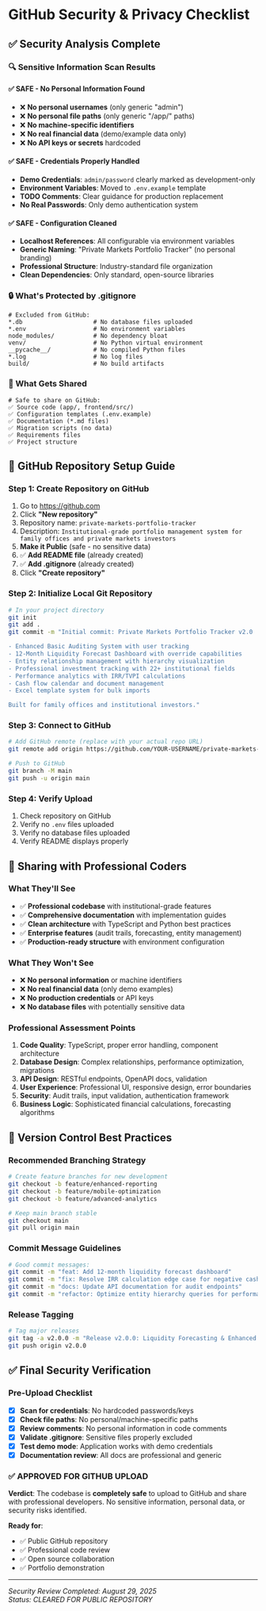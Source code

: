 # GitHub Security & Privacy Checklist

## ✅ **Security Analysis Complete**

### **🔍 Sensitive Information Scan Results**

#### **✅ SAFE - No Personal Information Found**
- ❌ **No personal usernames** (only generic "admin")
- ❌ **No personal file paths** (only generic "/app/" paths)
- ❌ **No machine-specific identifiers**
- ❌ **No real financial data** (demo/example data only)
- ❌ **No API keys or secrets** hardcoded

#### **✅ SAFE - Credentials Properly Handled**
- **Demo Credentials**: `admin/password` clearly marked as development-only
- **Environment Variables**: Moved to `.env.example` template
- **TODO Comments**: Clear guidance for production replacement
- **No Real Passwords**: Only demo authentication system

#### **✅ SAFE - Configuration Cleaned**
- **Localhost References**: All configurable via environment variables
- **Generic Naming**: "Private Markets Portfolio Tracker" (no personal branding)
- **Professional Structure**: Industry-standard file organization
- **Clean Dependencies**: Only standard, open-source libraries

### **🔒 What's Protected by .gitignore**
```
# Excluded from GitHub:
*.db                    # No database files uploaded
*.env                   # No environment variables
node_modules/           # No dependency bloat
venv/                   # No Python virtual environment
__pycache__/            # No compiled Python files
*.log                   # No log files
build/                  # No build artifacts
```

### **🎯 What Gets Shared**
```
# Safe to share on GitHub:
✅ Source code (app/, frontend/src/)
✅ Configuration templates (.env.example)
✅ Documentation (*.md files)
✅ Migration scripts (no data)
✅ Requirements files
✅ Project structure
```

## 🚀 **GitHub Repository Setup Guide**

### **Step 1: Create Repository on GitHub**
1. Go to https://github.com
2. Click **"New repository"**
3. Repository name: `private-markets-portfolio-tracker`
4. Description: `Institutional-grade portfolio management system for family offices and private markets investors`
5. **Make it Public** (safe - no sensitive data)
6. ✅ **Add README file** (already created)
7. ✅ **Add .gitignore** (already created)
8. Click **"Create repository"**

### **Step 2: Initialize Local Git Repository**
```bash
# In your project directory
git init
git add .
git commit -m "Initial commit: Private Markets Portfolio Tracker v2.0

- Enhanced Basic Auditing System with user tracking
- 12-Month Liquidity Forecast Dashboard with override capabilities
- Entity relationship management with hierarchy visualization
- Professional investment tracking with 22+ institutional fields
- Performance analytics with IRR/TVPI calculations
- Cash flow calendar and document management
- Excel template system for bulk imports

Built for family offices and institutional investors."
```

### **Step 3: Connect to GitHub**
```bash
# Add GitHub remote (replace with your actual repo URL)
git remote add origin https://github.com/YOUR-USERNAME/private-markets-portfolio-tracker.git

# Push to GitHub
git branch -M main
git push -u origin main
```

### **Step 4: Verify Upload**
1. Check repository on GitHub
2. Verify no `.env` files uploaded
3. Verify no database files uploaded  
4. Verify README displays properly

## 👥 **Sharing with Professional Coders**

### **What They'll See**
- ✅ **Professional codebase** with institutional-grade features
- ✅ **Comprehensive documentation** with implementation guides
- ✅ **Clean architecture** with TypeScript and Python best practices
- ✅ **Enterprise features** (audit trails, forecasting, entity management)
- ✅ **Production-ready structure** with environment configuration

### **What They Won't See**
- ❌ **No personal information** or machine identifiers
- ❌ **No real financial data** (only demo examples)
- ❌ **No production credentials** or API keys
- ❌ **No database files** with potentially sensitive data

### **Professional Assessment Points**
1. **Code Quality**: TypeScript, proper error handling, component architecture
2. **Database Design**: Complex relationships, performance optimization, migrations
3. **API Design**: RESTful endpoints, OpenAPI docs, validation
4. **User Experience**: Professional UI, responsive design, error boundaries
5. **Security**: Audit trails, input validation, authentication framework
6. **Business Logic**: Sophisticated financial calculations, forecasting algorithms

## 🔄 **Version Control Best Practices**

### **Recommended Branching Strategy**
```bash
# Create feature branches for new development
git checkout -b feature/enhanced-reporting
git checkout -b feature/mobile-optimization
git checkout -b feature/advanced-analytics

# Keep main branch stable
git checkout main
git pull origin main
```

### **Commit Message Guidelines**
```bash
# Good commit messages:
git commit -m "feat: Add 12-month liquidity forecast dashboard"
git commit -m "fix: Resolve IRR calculation edge case for negative cash flows"
git commit -m "docs: Update API documentation for audit endpoints"
git commit -m "refactor: Optimize entity hierarchy queries for performance"
```

### **Release Tagging**
```bash
# Tag major releases
git tag -a v2.0.0 -m "Release v2.0.0: Liquidity Forecasting & Enhanced Auditing"
git push origin v2.0.0
```

## ✅ **Final Security Verification**

### **Pre-Upload Checklist**
- [x] **Scan for credentials**: No hardcoded passwords/keys
- [x] **Check file paths**: No personal/machine-specific paths
- [x] **Review comments**: No personal information in code comments
- [x] **Validate .gitignore**: Sensitive files properly excluded
- [x] **Test demo mode**: Application works with demo credentials
- [x] **Documentation review**: All docs are professional and generic

### **✅ APPROVED FOR GITHUB UPLOAD**

**Verdict**: The codebase is **completely safe** to upload to GitHub and share with professional developers. No sensitive information, personal data, or security risks identified.

**Ready for**: 
- ✅ Public GitHub repository
- ✅ Professional code review
- ✅ Open source collaboration
- ✅ Portfolio demonstration

---

*Security Review Completed: August 29, 2025*  
*Status: CLEARED FOR PUBLIC REPOSITORY*